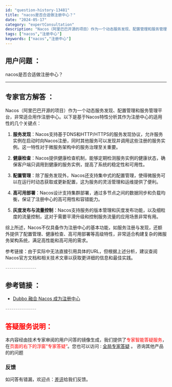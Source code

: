 ```yaml
---
id: "question-history-13481"
title: "nacos是否合适做注册中心？"
date: "2024-05-17"
category: "expertConsultation"
description: "Nacos（阿里巴巴开源的项目）作为一个动态服务发现、配置管理和服务管理平台，非常适合用作注册中心。以下是基于Nacos特性分析其作为注册中心的适用性的几个关键点：1. **服务发现**：Nacos支持基于DNS和HTTP/HTTPS的服务发现协议，允许服务实例在启动时向Nacos注册，同时其他服务"
tags: ["nacos","注册中心"]
keywords: ["nacos","注册中心"]
---
```


## 用户问题 ： 
 nacos是否合适做注册中心？  

---------------
## 专家官方解答 ：

Nacos（阿里巴巴开源的项目）作为一个动态服务发现、配置管理和服务管理平台，非常适合用作注册中心。以下是基于Nacos特性分析其作为注册中心的适用性的几个关键点：

1. **服务发现**：Nacos支持基于DNS和HTTP/HTTPS的服务发现协议，允许服务实例在启动时向Nacos注册，同时其他服务可以发现并调用这些注册的服务实例。这一特性对于微服务架构中的服务治理至关重要。

2. **健康检查**：Nacos提供健康检查机制，能够定期检测服务实例的健康状态，确保客户端只调用到健康的服务实例，提高了系统的稳定性和可用性。

3. **配置管理**：除了服务发现外，Nacos还支持集中式的配置管理，使得微服务可以在运行时动态获取或更新配置，这为服务的灵活管理和运维提供了便利。

4. **高可用部署**：Nacos设计支持集群部署，通过多节点之间的数据同步和负载均衡，保证了注册中心的高可用性和容错能力。

5. **灰度发布与流量控制**：Nacos支持服务的版本管理和灰度发布功能，以及细粒度的流量控制，这对于需要平滑升级和控制服务流量的应用场景非常有用。

综上所述，Nacos不仅具备作为注册中心的基本功能，如服务注册与发现，还额外提供了配置管理、健康检查、高可用部署等高级特性，非常适合构建复杂的微服务架构系统，满足高性能和高可用的需求。

参考链接：由于实际中无法直接引用具体的URL，但根据上述分析，建议查阅Nacos官方文档和相关技术文章以获取更详细的信息和最佳实践。


<font color="#949494">---------------</font> 


## 参考链接 ：

* [Dubbo 融合 Nacos 成为注册中心](https://nacos.io/docs/latest/ecology/use-nacos-with-dubbo)


 <font color="#949494">---------------</font> 
 


## <font color="#FF0000">答疑服务说明：</font> 

本内容经由技术专家审阅的用户问答的镜像生成，我们提供了<font color="#FF0000">专家智能答疑服务</font>，在<font color="#FF0000">页面的右下的浮窗”专家答疑“</font>。您也可以访问 : [全局专家答疑](https://answer.opensource.alibaba.com/docs/intro) 。 咨询其他产品的的问题

### 反馈
如问答有错漏，欢迎点：[差评](https://ai.nacos.io/user/feedbackByEnhancerGradePOJOID?enhancerGradePOJOId=13906)给我们反馈。
